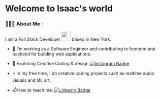 # Welcome to Isaac's world

### 👨🏿‍💻 About Me :

I am a Full Stack Developer <img src="https://media.giphy.com/media/WUlplcMpOCEmTGBtBW/giphy.gif" width="30"> based in New York.

- :telescope: I’m working as a Software Engineer and contributing to frontend and backend for building web applications.

- :seedling: Exploring Creative Coding & design [![Instagram Badge](https://img.shields.io/badge/Instagram-E4405F?style=for-the-badge&logo=instagram&logoColor=white
)](https://www.instagram.com/blck.swan.studio/)

- :zap: In my free time, I do creative coding projects such as realtime audio visuals and ML art.

- :mailbox:How to reach me: [![Linkedin Badge](https://img.shields.io/badge/-kakbar-blue?style=flat&logo=Linkedin&logoColor=white)](https://www.linkedin.com/in/isaac-sante-231765133)

<!--
**IsaacSante/IsaacSante** is a ✨ _special_ ✨ repository because its `README.md` (this file) appears on your GitHub profile.

Here are some ideas to get you started:

- 🔭 I’m currently working on ...
- 🌱 I’m currently learning ...
- 👯 I’m looking to collaborate on ...
- 🤔 I’m looking for help with ...
- 💬 Ask me about ...
- 📫 How to reach me: ...
- 😄 Pronouns: ...
- ⚡ Fun fact: ...
  -->

